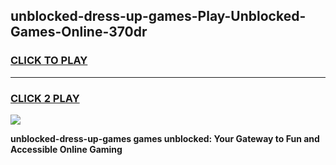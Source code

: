 
## unblocked-dress-up-games-Play-Unblocked-Games-Online-370dr
<h3>
<a href="https://premium76.site?title=unblocked-dress-up-games&ref=24A">CLICK TO PLAY</a></h3>
<hr>

<h3>
<a href="https://premium76.site?title=unblocked-dress-up-games&ref=24A">CLICK 2 PLAY</a>
  
</h3>

<a href="https://premium76.site?title=unblocked-dress-up-games&ref=24A"><img src="https://clearcache.store/games.png"></a>


**unblocked-dress-up-games games unblocked: Your Gateway to Fun and Accessible Online Gaming**
